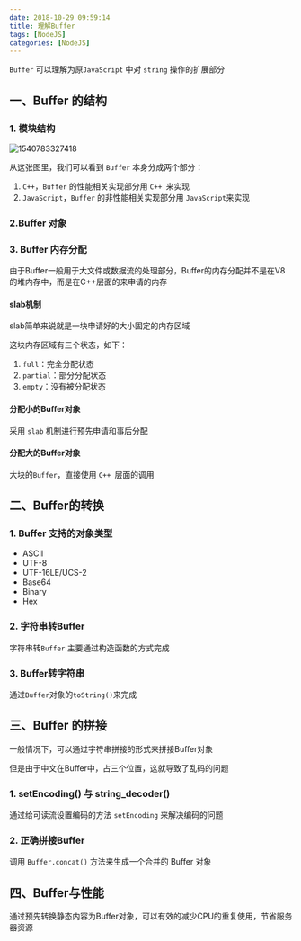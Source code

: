 ```yaml
---
date: 2018-10-29 09:59:14
title: 理解Buffer
tags: [NodeJS]
categories: [NodeJS]
---
```


`Buffer` 可以理解为原`JavaScript` 中对 `string` 操作的扩展部分

## 一、Buffer 的结构

### 1. 模块结构

![1540783327418](assets/1540783327418.png)

从这张图里，我们可以看到 `Buffer` 本身分成两个部分：

1. `C++`，`Buffer` 的性能相关实现部分用 `C++ `来实现
2. `JavaScript`，`Buffer` 的非性能相关实现部分用 `JavaScript`来实现

### 2.Buffer 对象



### 3. Buffer 内存分配

由于Buffer一般用于大文件或数据流的处理部分，Buffer的内存分配并不是在V8的堆内存中，而是在C++层面的来申请的内存

#### slab机制

slab简单来说就是一块申请好的大小固定的内存区域

这块内存区域有三个状态，如下：

1. `full`：完全分配状态
2. `partial`：部分分配状态
3. `empty`：没有被分配状态

#### 分配小的Buffer对象

采用 `slab` 机制进行预先申请和事后分配

#### 分配大的Buffer对象

大块的`Buffer`，直接使用 `C++ `层面的调用



## 二、Buffer的转换

### 1. Buffer 支持的对象类型

* ASCII
* UTF-8
* UTF-16LE/UCS-2
* Base64
* Binary
* Hex

### 2. 字符串转Buffer

字符串转`Buffer` 主要通过构造函数的方式完成

### 3. Buffer转字符串

通过`Buffer`对象的`toString()`来完成



## 三、Buffer 的拼接

一般情况下，可以通过字符串拼接的形式来拼接Buffer对象

但是由于中文在Buffer中，占三个位置，这就导致了乱码的问题



### 1. setEncoding() 与 string_decoder() 

通过给可读流设置编码的方法 `setEncoding` 来解决编码的问题



### 2. 正确拼接Buffer

调用 `Buffer.concat()` 方法来生成一个合并的 Buffer 对象



## 四、Buffer与性能

通过预先转换静态内容为Buffer对象，可以有效的减少CPU的重复使用，节省服务器资源